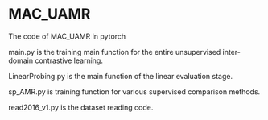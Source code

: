 # MAC_UAMR
The code of MAC_UAMR in pytorch

main.py is the training main function for the entire unsupervised inter-domain contrastive learning.

LinearProbing.py is the main function of the linear evaluation stage.

sp_AMR.py is training function for various supervised comparison methods.

read2016_v1.py is the dataset reading code.
